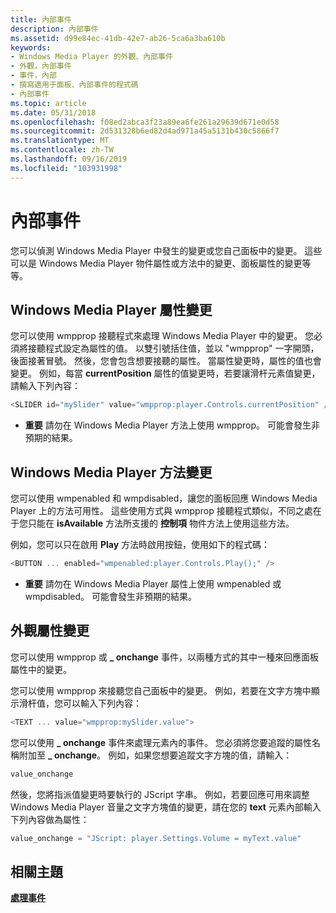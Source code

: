 ```yaml
---
title: 內部事件
description: 內部事件
ms.assetid: d99e84ec-41db-42e7-ab26-5ca6a3ba610b
keywords:
- Windows Media Player 的外觀、內部事件
- 外觀，內部事件
- 事件，內部
- 撰寫適用于面板、內部事件的程式碼
- 內部事件
ms.topic: article
ms.date: 05/31/2018
ms.openlocfilehash: f08ed2abca3f23a89ea6fe261a29639d671e0d58
ms.sourcegitcommit: 2d531328b6ed82d4ad971a45a5131b430c5866f7
ms.translationtype: MT
ms.contentlocale: zh-TW
ms.lasthandoff: 09/16/2019
ms.locfileid: "103931998"
---
```

# <a name="internal-events"></a>內部事件

您可以偵測 Windows Media Player 中發生的變更或您自己面板中的變更。 這些可以是 Windows Media Player 物件屬性或方法中的變更、面板屬性的變更等等。

## <a name="windows-media-player-property-changes"></a>Windows Media Player 屬性變更

您可以使用 wmpprop 接聽程式來處理 Windows Media Player 中的變更。 您必須將接聽程式設定為屬性的值。 以雙引號括住值，並以 "wmpprop" 一字開頭，後面接著冒號。 然後，您會包含想要接聽的屬性。 當屬性變更時，屬性的值也會變更。 例如，每當 **currentPosition** 屬性的值變更時，若要讓滑杆元素值變更，請輸入下列內容：


```C++
<SLIDER id="mySlider" value="wmpprop:player.Controls.currentPosition" />
```



-   **重要** 請勿在 Windows Media Player 方法上使用 wmpprop。 可能會發生非預期的結果。

## <a name="windows-media-player-method-changes"></a>Windows Media Player 方法變更

您可以使用 wmpenabled 和 wmpdisabled，讓您的面板回應 Windows Media Player 上的方法可用性。 這些使用方式與 wmpprop 接聽程式類似，不同之處在于您只能在 **isAvailable** 方法所支援的 **控制項** 物件方法上使用這些方法。

例如，您可以只在啟用 **Play** 方法時啟用按鈕，使用如下的程式碼：


```C++
<BUTTON ... enabled="wmpenabled:player.Controls.Play();" />

```



-   **重要** 請勿在 Windows Media Player 屬性上使用 wmpenabled 或 wmpdisabled。 可能會發生非預期的結果。

## <a name="skin-attribute-changes"></a>外觀屬性變更

您可以使用 wmpprop 或 **\_ onchange** 事件，以兩種方式的其中一種來回應面板屬性中的變更。

您可以使用 wmpprop 來接聽您自己面板中的變更。 例如，若要在文字方塊中顯示滑杆值，您可以輸入下列內容：


```C++
<TEXT ... value="wmpprop:mySlider.value">

```



您可以使用 **\_ onchange** 事件來處理元素內的事件。 您必須將您要追蹤的屬性名稱附加至 **\_ onchange**。 例如，如果您想要追蹤文字方塊的值，請輸入：


```C++
value_onchange

```



然後，您將指派值變更時要執行的 JScript 字串。 例如，若要回應可用來調整 Windows Media Player 音量之文字方塊值的變更，請在您的 **text** 元素內部輸入下列內容做為屬性：


```C++
value_onchange = "JScript: player.Settings.Volume = myText.value"

```



## <a name="related-topics"></a>相關主題

<dl> <dt>

[**處理事件**](handling-events.md)
</dt> </dl>

 

 




